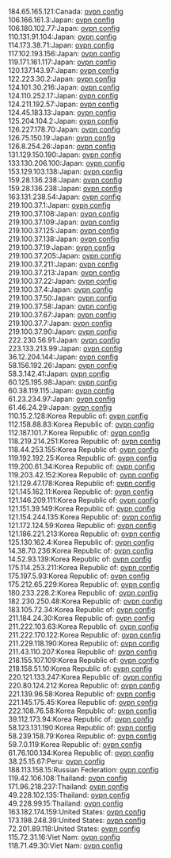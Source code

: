 184.65.165.121:Canada: [ovpn config](vpn/184_65_165_121.ovpn)  
106.166.161.3:Japan: [ovpn config](vpn/106_166_161_3.ovpn)  
106.180.102.77:Japan: [ovpn config](vpn/106_180_102_77.ovpn)  
110.131.91.104:Japan: [ovpn config](vpn/110_131_91_104.ovpn)  
114.173.38.71:Japan: [ovpn config](vpn/114_173_38_71.ovpn)  
117.102.193.156:Japan: [ovpn config](vpn/117_102_193_156.ovpn)  
119.171.161.117:Japan: [ovpn config](vpn/119_171_161_117.ovpn)  
120.137.143.97:Japan: [ovpn config](vpn/120_137_143_97.ovpn)  
122.223.30.2:Japan: [ovpn config](vpn/122_223_30_2.ovpn)  
124.101.30.216:Japan: [ovpn config](vpn/124_101_30_216.ovpn)  
124.110.252.17:Japan: [ovpn config](vpn/124_110_252_17.ovpn)  
124.211.192.57:Japan: [ovpn config](vpn/124_211_192_57.ovpn)  
124.45.183.13:Japan: [ovpn config](vpn/124_45_183_13.ovpn)  
125.204.104.2:Japan: [ovpn config](vpn/125_204_104_2.ovpn)  
126.227.178.70:Japan: [ovpn config](vpn/126_227_178_70.ovpn)  
126.75.150.19:Japan: [ovpn config](vpn/126_75_150_19.ovpn)  
126.8.254.26:Japan: [ovpn config](vpn/126_8_254_26.ovpn)  
131.129.150.190:Japan: [ovpn config](vpn/131_129_150_190.ovpn)  
133.130.206.100:Japan: [ovpn config](vpn/133_130_206_100.ovpn)  
153.129.103.138:Japan: [ovpn config](vpn/153_129_103_138.ovpn)  
159.28.136.238:Japan: [ovpn config](vpn/159_28_136_238.ovpn)  
159.28.136.238:Japan: [ovpn config](vpn/159_28_136_238.ovpn)  
163.131.238.54:Japan: [ovpn config](vpn/163_131_238_54.ovpn)  
219.100.37.1:Japan: [ovpn config](vpn/219_100_37_1.ovpn)  
219.100.37.108:Japan: [ovpn config](vpn/219_100_37_108.ovpn)  
219.100.37.109:Japan: [ovpn config](vpn/219_100_37_109.ovpn)  
219.100.37.125:Japan: [ovpn config](vpn/219_100_37_125.ovpn)  
219.100.37.138:Japan: [ovpn config](vpn/219_100_37_138.ovpn)  
219.100.37.19:Japan: [ovpn config](vpn/219_100_37_19.ovpn)  
219.100.37.205:Japan: [ovpn config](vpn/219_100_37_205.ovpn)  
219.100.37.211:Japan: [ovpn config](vpn/219_100_37_211.ovpn)  
219.100.37.213:Japan: [ovpn config](vpn/219_100_37_213.ovpn)  
219.100.37.22:Japan: [ovpn config](vpn/219_100_37_22.ovpn)  
219.100.37.4:Japan: [ovpn config](vpn/219_100_37_4.ovpn)  
219.100.37.50:Japan: [ovpn config](vpn/219_100_37_50.ovpn)  
219.100.37.58:Japan: [ovpn config](vpn/219_100_37_58.ovpn)  
219.100.37.67:Japan: [ovpn config](vpn/219_100_37_67.ovpn)  
219.100.37.7:Japan: [ovpn config](vpn/219_100_37_7.ovpn)  
219.100.37.90:Japan: [ovpn config](vpn/219_100_37_90.ovpn)  
222.230.56.91:Japan: [ovpn config](vpn/222_230_56_91.ovpn)  
223.133.213.99:Japan: [ovpn config](vpn/223_133_213_99.ovpn)  
36.12.204.144:Japan: [ovpn config](vpn/36_12_204_144.ovpn)  
58.156.192.26:Japan: [ovpn config](vpn/58_156_192_26.ovpn)  
58.3.142.41:Japan: [ovpn config](vpn/58_3_142_41.ovpn)  
60.125.195.98:Japan: [ovpn config](vpn/60_125_195_98.ovpn)  
60.38.119.115:Japan: [ovpn config](vpn/60_38_119_115.ovpn)  
61.23.234.97:Japan: [ovpn config](vpn/61_23_234_97.ovpn)  
61.46.24.29:Japan: [ovpn config](vpn/61_46_24_29.ovpn)  
110.15.2.128:Korea Republic of: [ovpn config](vpn/110_15_2_128.ovpn)  
112.158.88.83:Korea Republic of: [ovpn config](vpn/112_158_88_83.ovpn)  
112.187.101.7:Korea Republic of: [ovpn config](vpn/112_187_101_7.ovpn)  
118.219.214.251:Korea Republic of: [ovpn config](vpn/118_219_214_251.ovpn)  
118.44.253.155:Korea Republic of: [ovpn config](vpn/118_44_253_155.ovpn)  
119.192.192.25:Korea Republic of: [ovpn config](vpn/119_192_192_25.ovpn)  
119.200.61.34:Korea Republic of: [ovpn config](vpn/119_200_61_34.ovpn)  
119.203.42.152:Korea Republic of: [ovpn config](vpn/119_203_42_152.ovpn)  
121.129.47.178:Korea Republic of: [ovpn config](vpn/121_129_47_178.ovpn)  
121.145.162.11:Korea Republic of: [ovpn config](vpn/121_145_162_11.ovpn)  
121.146.209.111:Korea Republic of: [ovpn config](vpn/121_146_209_111.ovpn)  
121.151.39.149:Korea Republic of: [ovpn config](vpn/121_151_39_149.ovpn)  
121.154.244.135:Korea Republic of: [ovpn config](vpn/121_154_244_135.ovpn)  
121.172.124.59:Korea Republic of: [ovpn config](vpn/121_172_124_59.ovpn)  
121.186.221.213:Korea Republic of: [ovpn config](vpn/121_186_221_213.ovpn)  
125.130.162.4:Korea Republic of: [ovpn config](vpn/125_130_162_4.ovpn)  
14.38.70.236:Korea Republic of: [ovpn config](vpn/14_38_70_236.ovpn)  
14.52.93.139:Korea Republic of: [ovpn config](vpn/14_52_93_139.ovpn)  
175.114.253.211:Korea Republic of: [ovpn config](vpn/175_114_253_211.ovpn)  
175.197.5.93:Korea Republic of: [ovpn config](vpn/175_197_5_93.ovpn)  
175.212.65.229:Korea Republic of: [ovpn config](vpn/175_212_65_229.ovpn)  
180.233.228.2:Korea Republic of: [ovpn config](vpn/180_233_228_2.ovpn)  
182.230.250.48:Korea Republic of: [ovpn config](vpn/182_230_250_48.ovpn)  
183.105.72.34:Korea Republic of: [ovpn config](vpn/183_105_72_34.ovpn)  
211.184.24.30:Korea Republic of: [ovpn config](vpn/211_184_24_30.ovpn)  
211.222.103.63:Korea Republic of: [ovpn config](vpn/211_222_103_63.ovpn)  
211.222.170.122:Korea Republic of: [ovpn config](vpn/211_222_170_122.ovpn)  
211.229.118.190:Korea Republic of: [ovpn config](vpn/211_229_118_190.ovpn)  
211.43.110.207:Korea Republic of: [ovpn config](vpn/211_43_110_207.ovpn)  
218.155.107.109:Korea Republic of: [ovpn config](vpn/218_155_107_109.ovpn)  
218.158.51.10:Korea Republic of: [ovpn config](vpn/218_158_51_10.ovpn)  
220.121.133.247:Korea Republic of: [ovpn config](vpn/220_121_133_247.ovpn)  
220.80.124.212:Korea Republic of: [ovpn config](vpn/220_80_124_212.ovpn)  
221.139.96.58:Korea Republic of: [ovpn config](vpn/221_139_96_58.ovpn)  
221.145.175.45:Korea Republic of: [ovpn config](vpn/221_145_175_45.ovpn)  
222.108.76.58:Korea Republic of: [ovpn config](vpn/222_108_76_58.ovpn)  
39.112.173.94:Korea Republic of: [ovpn config](vpn/39_112_173_94.ovpn)  
58.123.131.190:Korea Republic of: [ovpn config](vpn/58_123_131_190.ovpn)  
58.239.158.79:Korea Republic of: [ovpn config](vpn/58_239_158_79.ovpn)  
59.7.0.119:Korea Republic of: [ovpn config](vpn/59_7_0_119.ovpn)  
61.76.100.134:Korea Republic of: [ovpn config](vpn/61_76_100_134.ovpn)  
38.25.15.67:Peru: [ovpn config](vpn/38_25_15_67.ovpn)  
188.113.158.15:Russian Federation: [ovpn config](vpn/188_113_158_15.ovpn)  
119.42.106.108:Thailand: [ovpn config](vpn/119_42_106_108.ovpn)  
171.96.218.237:Thailand: [ovpn config](vpn/171_96_218_237.ovpn)  
49.228.102.135:Thailand: [ovpn config](vpn/49_228_102_135.ovpn)  
49.228.99.15:Thailand: [ovpn config](vpn/49_228_99_15.ovpn)  
163.182.174.159:United States: [ovpn config](vpn/163_182_174_159.ovpn)  
173.198.248.39:United States: [ovpn config](vpn/173_198_248_39.ovpn)  
72.201.89.118:United States: [ovpn config](vpn/72_201_89_118.ovpn)  
115.72.31.16:Viet Nam: [ovpn config](vpn/115_72_31_16.ovpn)  
118.71.49.30:Viet Nam: [ovpn config](vpn/118_71_49_30.ovpn)  
